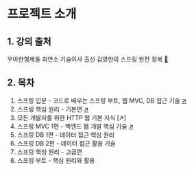 # 프로젝트 소개

## 1. 강의 출처
우아한형제들 최연소 기술이사 출신 김영한의 스프링 완전 정복 [🔗](https://www.inflearn.com/roadmaps/373)

## 2. 목차

1. 스프링 입문 - 코드로 배우는 스프링 부트, 웹 MVC, DB 접근 기술 [↗️](./hello-spring/) 
2. 스프링 핵심 원리 - 기본편 [↗️](./core/)
3. 모든 개발자를 위한 HTTP 웹 기본 지식 [↗️]
4. 스프링 MVC 1편 - 백엔드 웹 개발 핵심 기술 [↗️](./servlet/)
5. 스프링 DB 1편 - 데이터 접근 핵심 원리
6. 스프링 DB 2편 - 데이터 접근 활용 기술
7. 스프링 핵심 원리 - 고급편
8. 스프링 부트 - 핵심 원리와 활용
